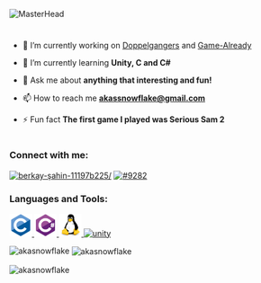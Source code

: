 ![MasterHead](https://i.ibb.co/Hhqzm6X/testbanner.png) 
<h1 align="center"></h1>

- 🔭 I’m currently working on [Doppelgangers](https://sezg.itch.io/doppelgangers) and [Game-Already](https://github.com/akaberkay/Game-Already)

- 🌱 I’m currently learning **Unity, C and C#**

- 💬 Ask me about **anything that interesting and fun!**

- 📫 How to reach me **akassnowflake@gmail.com**

- ⚡ Fun fact **The first game I played was Serious Sam 2**
<h1 align="center"></h1>

<h3 align="left">Connect with me:</h3>
<p align="left">
<a href="https://linkedin.com/in/berkay-şahin-11197b225/" target="blank"><img align="center" src="https://raw.githubusercontent.com/rahuldkjain/github-profile-readme-generator/master/src/images/icons/Social/linked-in-alt.svg" alt="berkay-şahin-11197b225/" height="30" width="40" /></a>
<a href="https://discord.gg/#9282" target="blank"><img align="center" src="https://raw.githubusercontent.com/rahuldkjain/github-profile-readme-generator/master/src/images/icons/Social/discord.svg" alt="#9282" height="30" width="40" /></a>
</p>

<h3 align="left">Languages and Tools:</h3>
<p align="left"> <a href="https://www.cprogramming.com/" target="_blank" rel="noreferrer"> <img src="https://raw.githubusercontent.com/devicons/devicon/master/icons/c/c-original.svg" alt="c" width="40" height="40"/> </a> <a href="https://www.w3schools.com/cs/" target="_blank" rel="noreferrer"> <img src="https://raw.githubusercontent.com/devicons/devicon/master/icons/csharp/csharp-original.svg" alt="csharp" width="40" height="40"/> </a> <a href="https://www.linux.org/" target="_blank" rel="noreferrer"> <img src="https://raw.githubusercontent.com/devicons/devicon/master/icons/linux/linux-original.svg" alt="linux" width="40" height="40"/> </a> <a href="https://unity.com/" target="_blank" rel="noreferrer"> <img src="https://www.vectorlogo.zone/logos/unity3d/unity3d-icon.svg" alt="unity" width="40" height="40"/> </a> </p>

<p><img align="left" src="https://github-readme-stats.vercel.app/api/top-langs?username=akasnowflake&show_icons=true&theme=dark&title_color=b6e8f7&text_color=b6e8f7&hide_border=true&locale=en&layout=compact" alt="akasnowflake" /></p>

<p>&nbsp;<img align="center" src="https://github-readme-stats.vercel.app/api?username=akasnowflake&show_icons=true&theme=dark&title_color=b6e8f7&text_color=b6e8f7&bg_color=000000&hide_border=true&locale=en" alt="akasnowflake" /></p>

<p><img align="center" src="https://github-readme-streak-stats.herokuapp.com/?user=akasnowflake&theme=dark" alt="akasnowflake" /></p>

